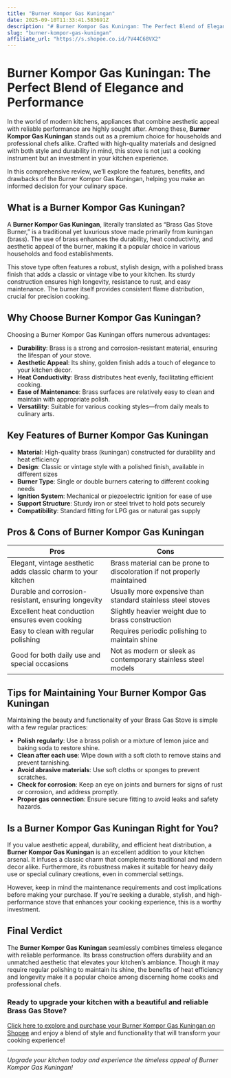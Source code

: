 ```yaml
---
title: "Burner Kompor Gas Kuningan"
date: 2025-09-10T11:33:41.583691Z
description: "# Burner Kompor Gas Kuningan: The Perfect Blend of Elegance and Performance..."
slug: "burner-kompor-gas-kuningan"
affiliate_url: "https://s.shopee.co.id/7V44C68VX2"
---
```

# Burner Kompor Gas Kuningan: The Perfect Blend of Elegance and Performance

In the world of modern kitchens, appliances that combine aesthetic appeal with reliable performance are highly sought after. Among these, **Burner Kompor Gas Kuningan** stands out as a premium choice for households and professional chefs alike. Crafted with high-quality materials and designed with both style and durability in mind, this stove is not just a cooking instrument but an investment in your kitchen experience.

In this comprehensive review, we’ll explore the features, benefits, and drawbacks of the Burner Kompor Gas Kuningan, helping you make an informed decision for your culinary space.

## What is a Burner Kompor Gas Kuningan?

A **Burner Kompor Gas Kuningan**, literally translated as “Brass Gas Stove Burner,” is a traditional yet luxurious stove made primarily from kuningan (brass). The use of brass enhances the durability, heat conductivity, and aesthetic appeal of the burner, making it a popular choice in various households and food establishments.

This stove type often features a robust, stylish design, with a polished brass finish that adds a classic or vintage vibe to your kitchen. Its sturdy construction ensures high longevity, resistance to rust, and easy maintenance. The burner itself provides consistent flame distribution, crucial for precision cooking.

## Why Choose Burner Kompor Gas Kuningan?

Choosing a Burner Kompor Gas Kuningan offers numerous advantages:

- **Durability**: Brass is a strong and corrosion-resistant material, ensuring the lifespan of your stove.
- **Aesthetic Appeal**: Its shiny, golden finish adds a touch of elegance to your kitchen decor.
- **Heat Conductivity**: Brass distributes heat evenly, facilitating efficient cooking.
- **Ease of Maintenance**: Brass surfaces are relatively easy to clean and maintain with appropriate polish.
- **Versatility**: Suitable for various cooking styles—from daily meals to culinary arts.

## Key Features of Burner Kompor Gas Kuningan

- **Material**: High-quality brass (kuningan) constructed for durability and heat efficiency
- **Design**: Classic or vintage style with a polished finish, available in different sizes
- **Burner Type**: Single or double burners catering to different cooking needs
- **Ignition System**: Mechanical or piezoelectric ignition for ease of use
- **Support Structure**: Sturdy iron or steel trivet to hold pots securely
- **Compatibility**: Standard fitting for LPG gas or natural gas supply

## Pros & Cons of Burner Kompor Gas Kuningan

| **Pros** | **Cons** |
|------------|------------|
| Elegant, vintage aesthetic adds classic charm to your kitchen | Brass material can be prone to discoloration if not properly maintained |
| Durable and corrosion-resistant, ensuring longevity | Usually more expensive than standard stainless steel stoves |
| Excellent heat conduction ensures even cooking | Slightly heavier weight due to brass construction |
| Easy to clean with regular polishing | Requires periodic polishing to maintain shine |
| Good for both daily use and special occasions | Not as modern or sleek as contemporary stainless steel models |

## Tips for Maintaining Your Burner Kompor Gas Kuningan

Maintaining the beauty and functionality of your Brass Gas Stove is simple with a few regular practices:

- **Polish regularly**: Use a brass polish or a mixture of lemon juice and baking soda to restore shine.
- **Clean after each use**: Wipe down with a soft cloth to remove stains and prevent tarnishing.
- **Avoid abrasive materials**: Use soft cloths or sponges to prevent scratches.
- **Check for corrosion**: Keep an eye on joints and burners for signs of rust or corrosion, and address promptly.
- **Proper gas connection**: Ensure secure fitting to avoid leaks and safety hazards.

## Is a Burner Kompor Gas Kuningan Right for You?

If you value aesthetic appeal, durability, and efficient heat distribution, a **Burner Kompor Gas Kuningan** is an excellent addition to your kitchen arsenal. It infuses a classic charm that complements traditional and modern decor alike. Furthermore, its robustness makes it suitable for heavy daily use or special culinary creations, even in commercial settings.

However, keep in mind the maintenance requirements and cost implications before making your purchase. If you're seeking a durable, stylish, and high-performance stove that enhances your cooking experience, this is a worthy investment.

## Final Verdict

The **Burner Kompor Gas Kuningan** seamlessly combines timeless elegance with reliable performance. Its brass construction offers durability and an unmatched aesthetic that elevates your kitchen’s ambiance. Though it may require regular polishing to maintain its shine, the benefits of heat efficiency and longevity make it a popular choice among discerning home cooks and professional chefs.

### Ready to upgrade your kitchen with a beautiful and reliable Brass Gas Stove? 

[Click here to explore and purchase your Burner Kompor Gas Kuningan on Shopee](https://s.shopee.co.id/7V44C68VX2) and enjoy a blend of style and functionality that will transform your cooking experience!

---

*Upgrade your kitchen today and experience the timeless appeal of Burner Kompor Gas Kuningan!*